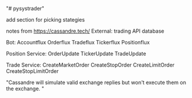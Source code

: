 "# pysystrader" 

add section for picking stategies

notes from https://cassandre.tech/
External:
trading API
database

Bot:
Accountflux
Orderflux
Tradeflux
Tickerflux
Positionflux

Position Service:
OrderUpdate
TickerUpdate
TradeUpdate

Trade Service:
CreateMarketOrder
CreateStopOrder
CreateLimitOrder
CreateStopLimitOrder

"Cassandre will simulate valid exchange replies but won't execute them on the exchange. "



